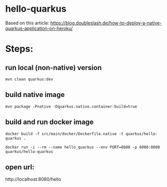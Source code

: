 # hello-quarkus

Based on this article:
https://blog.doubleslash.de/how-to-deploy-a-native-quarkus-application-on-heroku/

# Steps:

## run local (non-native) version

`mvn clean quarkus:dev`

## build native image

`mvn package -Pnative -Dquarkus.native.container-build=true`

## build and run docker image
`docker build -f src/main/docker/Dockerfile.native -t quarkus/hello-quarkus .`

`docker run -i --rm --name hello_quarkus --env PORT=8080 -p 8080:8080 quarkus/hello-quarkus`

## open url:

http://localhost:8080/hello
